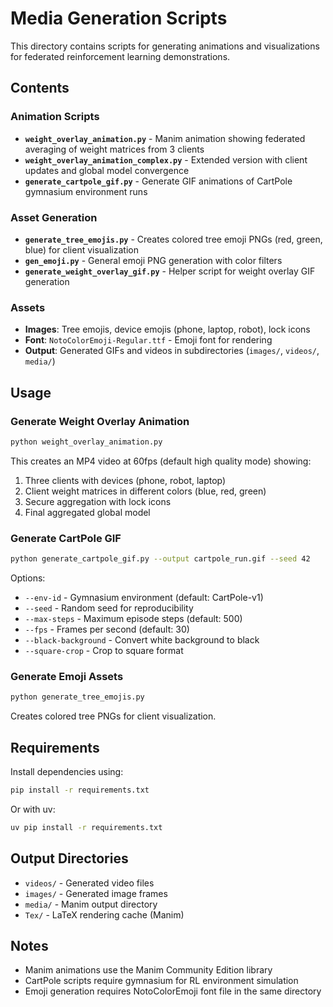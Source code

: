 # Media Generation Scripts

This directory contains scripts for generating animations and visualizations for federated reinforcement learning demonstrations.

## Contents

### Animation Scripts

- **`weight_overlay_animation.py`** - Manim animation showing federated averaging of weight matrices from 3 clients
- **`weight_overlay_animation_complex.py`** - Extended version with client updates and global model convergence
- **`generate_cartpole_gif.py`** - Generate GIF animations of CartPole gymnasium environment runs

### Asset Generation

- **`generate_tree_emojis.py`** - Creates colored tree emoji PNGs (red, green, blue) for client visualization
- **`gen_emoji.py`** - General emoji PNG generation with color filters
- **`generate_weight_overlay_gif.py`** - Helper script for weight overlay GIF generation

### Assets

- **Images**: Tree emojis, device emojis (phone, laptop, robot), lock icons
- **Font**: `NotoColorEmoji-Regular.ttf` - Emoji font for rendering
- **Output**: Generated GIFs and videos in subdirectories (`images/`, `videos/`, `media/`)

## Usage

### Generate Weight Overlay Animation

```bash
python weight_overlay_animation.py
```

This creates an MP4 video at 60fps (default high quality mode) showing:
1. Three clients with devices (phone, robot, laptop)
2. Client weight matrices in different colors (blue, red, green)
3. Secure aggregation with lock icons
4. Final aggregated global model

### Generate CartPole GIF

```bash
python generate_cartpole_gif.py --output cartpole_run.gif --seed 42
```

Options:
- `--env-id` - Gymnasium environment (default: CartPole-v1)
- `--seed` - Random seed for reproducibility
- `--max-steps` - Maximum episode steps (default: 500)
- `--fps` - Frames per second (default: 30)
- `--black-background` - Convert white background to black
- `--square-crop` - Crop to square format

### Generate Emoji Assets

```bash
python generate_tree_emojis.py
```

Creates colored tree PNGs for client visualization.

## Requirements

Install dependencies using:

```bash
pip install -r requirements.txt
```

Or with uv:

```bash
uv pip install -r requirements.txt
```

## Output Directories

- `videos/` - Generated video files
- `images/` - Generated image frames
- `media/` - Manim output directory
- `Tex/` - LaTeX rendering cache (Manim)

## Notes

- Manim animations use the Manim Community Edition library
- CartPole scripts require gymnasium for RL environment simulation
- Emoji generation requires NotoColorEmoji font file in the same directory
